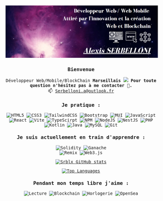 <div align="center">

<img src="/Srblx.png" style="border:solid 2px white;">

<samp> 

<h3>Bienvenue</h3> 


Développeur Web/Mobile/BlockChain  <b>Marseillais <img src="https://cdn-icons-png.flaticon.com/512/197/197560.png" width="13"/></b>
 <b>Pour toute question n'hésitez pas à me contacter 💬.</b><br>
 📫 Serbelloni.a@outlook.fr

<h3>Je pratique :</h3>

![HTML5](https://img.shields.io/badge/html5-%23E34F26.svg?style=for-the-badge&logo=html5&logoColor=white)
![CSS3](https://img.shields.io/badge/css3-%231572B6.svg?style=for-the-badge&logo=css3&logoColor=white)
![TailwindCSS](https://img.shields.io/badge/tailwindcss-%2338B2AC.svg?style=for-the-badge&logo=tailwind-css&logoColor=white)
![Bootstrap](https://img.shields.io/badge/bootstrap-%238511FA.svg?style=for-the-badge&logo=bootstrap&logoColor=white)
![MUI](https://img.shields.io/badge/MUI-%230081CB.svg?style=for-the-badge&logo=mui&logoColor=white)
![JavaScript](https://img.shields.io/badge/javascript-%23323330.svg?style=for-the-badge&logo=javascript&logoColor=%23F7DF1E)
![React](https://img.shields.io/badge/react-%2320232a.svg?style=for-the-badge&logo=react&logoColor=%2361DAFB)
![Vite](https://img.shields.io/badge/vite-%23646CFF.svg?style=for-the-badge&logo=vite&logoColor=white)
![TypeScirpt](https://img.shields.io/badge/typescript-1E7FCB.svg?style=for-the-badge&logo=typescript&logoColor=black)
![NPM](https://img.shields.io/badge/NPM-%23CB3837.svg?style=for-the-badge&logo=npm&logoColor=white)
![NodeJS](https://img.shields.io/badge/node.js-6DA55F?style=for-the-badge&logo=node.js&logoColor=white)
![NestJS](https://img.shields.io/badge/nestjs-%23E0234E.svg?style=for-the-badge&logo=nestjs&logoColor=white)
![PHP](https://img.shields.io/badge/PHP-777BB4?style=for-the-badge&logo=php&logoColor=white)
![Kotlin](https://img.shields.io/badge/kotlin-%237F52FF.svg?style=for-the-badge&logo=kotlin&logoColor=white)
![Java](https://img.shields.io/badge/java-%23ED8B00.svg?style=for-the-badge&logo=openjdk&logoColor=white)
![MySQL](https://img.shields.io/badge/mysql-%2300f.svg?style=for-the-badge&logo=mysql&logoColor=white)
![Git](https://img.shields.io/badge/git-%23F05033.svg?style=for-the-badge&logo=git&logoColor=white)
 <br>

<h3> Je suis actuellement en train d'apprendre :</h3>

![Solidity](https://img.shields.io/badge/solidity-3936ff?style=for-the-badge&logo=solidity&logoColor=white)
![Ganache](https://img.shields.io/badge/ganache-513c0e?style=for-the-badge&logo=ganache&logoColor=white)
 <br>
![Remix](https://img.shields.io/badge/remix-%23000.svg?style=for-the-badge&logo=remix&logoColor=white)
![Web3.js](https://img.shields.io/badge/web3.js-F16822?style=for-the-badge&logo=web3.js&logoColor=white)
</br>

[![Srblx GitHub stats](https://github-readme-stats.vercel.app/api?username=srblx&show_icons=true&theme=tokyonight&rank_icon=github&count_private=true&ring_color=FFFFFF&bg_color=373737&title_color=4e44ff&icon_color=18b528&text_color=4e44ff)](https://github.com/anuraghazra/github-readme-stats)

[![Top Languages](https://github-readme-stats.vercel.app/api/top-langs/?username=srblx&layout=compact&langs_count=6&custom_title=Language%20Utilis%C3%A9&bg_color=373737&text_color=FFFFFF)](https://github.com/anuraghazra/github-readme-stats)

<h3>Pendant mon temps libre j'aime :</h3>

![Lecture](https://img.shields.io/badge/lecture-717171?style=for-the-badge&logo=book&logoColor=white)
![Blockchain](https://img.shields.io/badge/Blockchain-blue?style=for-the-badge&logo=Solidity&logoColor=white)
![Horlogerie](https://img.shields.io/badge/Horlogerie-b5b5b5?style=for-the-badge&logo=watch&logoColor=black)
![OpenSea](https://img.shields.io/badge/OpenSea-%232081E2.svg?style=for-the-badge&logo=opensea&logoColor=white)


</samp>

 </div>

